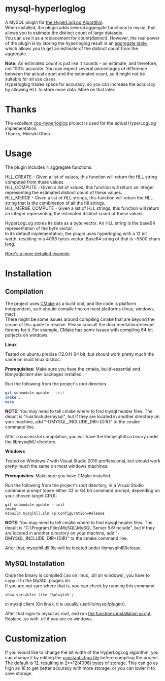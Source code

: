 mysql-hyperloglog
=================

A MySQL plugin for [the HyperLogLog Algorithm](http://en.wikipedia.org/wiki/HyperLogLog).  
When installed, the plugin adds several aggregate functions to mysql, that allows you to estimate the distinct count of large datasets.  
You can use it as a replacement for count(distinct). However, the real power of the plugin is by storing the hyperloglog result in an [aggregate table](http://en.wikipedia.org/wiki/Aggregate_(data_warehouse)), which allows you to get an estimate of the distinct count from the aggregate.



**Note:** An estimated count is just like it sounds - an estimate, and therefore, not 100% accurate. You can expect several percentages of difference between the actual count and the estimated count, so it might not be suitable for all use cases.  
Hyperloglog trades space for accuracy, so you can increase the accuracy by allowing HLL to store more data. More on that later.

Thanks
======

The excellent [cpp-hyperloglog](https://github.com/hideo55/cpp-HyperLogLog) project is used for the actual HyperLogLog implementation.  
Thanks, Hideaki Ohno.

Usage
=====

The plugin includes 4 aggregate functions:

HLL_CREATE - Given a list of values, this function will return the HLL string computed from these values.  
HLL_COMPUTE - Given a list of values, this function will return an integer representing the estimated distinct count of these values.  
HLL_MERGE - Given a list of HLL strings, this function will return the HLL string that is the combination of all the hll strings.  
HLL_MERGE_COMPUTE - Given a list of HLL strings, this function will return an integer representing the estimated distinct count of these values.
  
HyperLogLog stores its data as a byte vector. An HLL string is the base64 representation of the byte vector.  
In its default implementation, the plugin uses hyperloglog with a 12 bit width, resulting in a 4096 bytes vector. Base64 string of that is ~5500 chars long.
  
[Here's a more detailed example](sql/example.sql).

Installation
============

Compilation
-----------

The project uses [CMake](http://www.cmake.org/) as a build tool, and the code is platform independent, so it should compile fine on most platforms (linux, windows, mac).  
There might be some issues around compiling cmake that are beyond the scope of this guide to resolve. Please consult the documentation/relevant forums for it. For example, CMake has some issues with compiling 64 bit porjects on windows.  

**Linux**
  
Tested on ubuntu precise (12.04) 64 bit, but should work pretty much the same on most linux distros.
  
**Prerequisites:** Make sure you have the cmake, build-essential and libmysqlclient-dev packages installed.

Run the following from the project's root directory

```bash
git submodule update --init
cmake .
make
```
  
**NOTE:** You may need to tell cmake where to find mysql header files. The deault is "/usr/include/mysql", but if they are located in another directory on your machine, add "-DMYSQL_INCLUDE_DIR={DIR}" to the cmake command line.  

After a successful compilation, you will have the libmysqlhll.so binary under the libmysqlhll/ directory.
  
**Windows**
  
Tested on Windows 7 with Visual Studio 2010 proffessional, but should work pretty much the same on most windows machines.  
  
**Prerequisites**: Make sure you have CMake installed.

Run the following from the project's root directory, in a Visual Studio command prompt (open either 32 or 64 bit command prompt, depending on your chosen target CPU):

```
git submodule update --init
cmake .
msbuild mysqlhll.sln /p:Configuration=Release
```
  
**NOTE:** You may need to tell cmake where to find mysql header files. The deault is "C:\Program Files\MySQL\MySQL Server 5.6\include", but if they are located in another directory on your machine, add "-DMYSQL_INCLUDE_DIR={DIR}" to the cmake command line.  

After that, mysqlhll.dll file will be located under libmysqlhll\Release.

  
MySQL Installation
------------------

Once the binary is compiled (.so on linux, .dll on windows), you have to copy it to the MySQL plugins dir.  
If you are not sure where that is, you can check by running this command 
  
`show variables like '%plugin%';`  
  
in mysql client (On linux, it is usually /usr/lib/mysql/plugin/).

After that login to mysql as root, and run [the functions installation script](sql/udf.sql). Replace .so with .dll if you are on windows.


Customization
=============

If you would like to change the bit width of the HyperLogLog algorithm, you can change it by editing the [constants.hpp file](libmysqlhll/constants.hpp) before compiling the project.  
The default is 12, resulting in 2**12(4096) bytes of storage. This can go as high as 16 to get better accuracy with more storage, or you can lower it to save storage.
